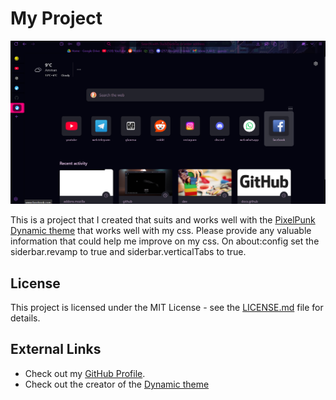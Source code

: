 # My Project
![Dynamictheme](images/Dynamictheme.png)

This is a project that I created that suits and works well with the [PixelPunk Dynamic theme](https://addons.mozilla.org/en-US/firefox/addon/pixel-punk-dynamic-theme/)
that works well with my css.
Please provide any valuable information that could help me improve on my css.
On about:config set the siderbar.revamp to true and siderbar.verticalTabs to true.

## License

This project is licensed under the MIT License - see the [LICENSE.md](LICENSE.md) file for details.

## External Links

- Check out my [GitHub Profile](https://github.com/OakGhost98).
- Check out the creator of the [Dynamic theme](https://addons.mozilla.org/en-US/firefox/user/16901315/)
